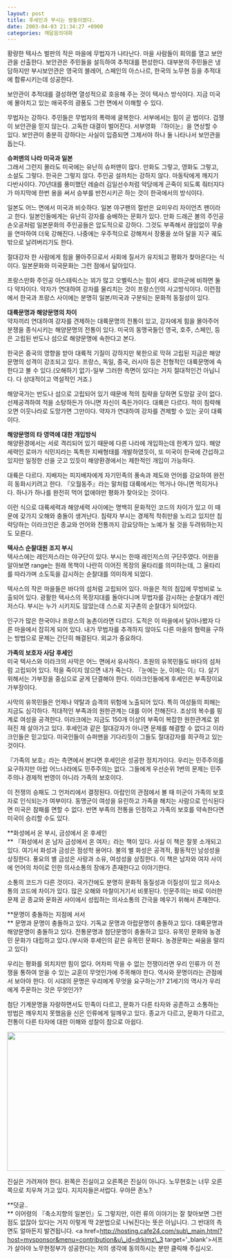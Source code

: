 ```yaml
---
layout: post
title: 후세인과 부시는 쌍둥이였다.
date: 2003-04-03 21:34:27 +0900
categories: 깨달음의대화
---
```

황량한 텍사스 벌판의 작은 마을에 무법자가 나타난다. 마을 사람들이 회의를 열고 보안관을 선출한다. 보안관은 주민들을 설득하여 추적대를 편성한다. 대부분의 주민들은 냉담하지만 부시보안관은 영국의 블레어, 스페인의 아스나르, 한국의 노무현 등을 추적대에 합류시키는데 성공한다. 

보안관이 추적대를 결성하면 열성적으로 호응해 주는 것이 텍사스 방식이다. 지금 미국에 몰아치고 있는 애국주의 광풍도 그런 면에서 이해할 수 있다.

무법자는 강하다. 주민들은 무법자의 폭력에 굴복한다. 서부에서는 힘이 곧 법이다. 겁쟁이 보안관을 믿지 않는다. 고독한 대결이 벌어진다. 서부영화 『하이눈』을 연상할 수 있다. 보안관이 충분히 강하다는 사실이 입증되면 그제서야 하나 둘 나타나서 보안관을 돕는다. 

**슈퍼맨의 나라 미국과 일본**   
그래서 그런지 몰라도 미국에는 유난히 슈퍼맨이 많다. 만화도 그렇고, 영화도 그렇고, 소설도 그렇다. 한국은 그렇지 않다. 주인공 설까치는 강하지 않다. 마동탁에게 깨지기 다반사이다. 70년대를 풍미했던 레슬러 김일선수처럼 악당에게 곤죽이 되도록 줘터지다가 마지막에 한번 용을 써서 승부를 반전시키곤 하는 것이 한국에서의 방식이다. 

일본도 어느 면에서 미국과 비슷하다. 일본 야구팬의 절반은 요미우리 자이언츠 팬이라고 한다. 일본인들에게는 유난히 강자를 숭배하는 문화가 있다. 만화 드래곤 볼의 주인공 손오공처럼 일본문화의 주인공들은 압도적으로 강하다. 그것도 부족해서 끊임없이 무술을 연마하여 더욱 강해진다. 나중에는 우주적으로 강해져서 장풍을 쏘아 달을 지구 궤도 밖으로 날려버리기도 한다. 

절대강자 한 사람에게 힘을 몰아주므로서 사회에 질서가 유지되고 평화가 찾아온다는 식이다. 일본문화와 미국문화는 그런 점에서 닮아있다. 

프랑스만화 주인공 아스테릭스는 꾀가 많고 오벨릭스는 힘이 세다. 로마군에 비하면 둘 다 약자이다. 약자가 연대하여 강자를 물리치는 것이 프랑스인의 사고방식이다. 이런점에서 한국과 프랑스 사이에는 분명히 일본/미국과 구분되는 문화적 동질성이 있다. 

**대륙문명과 해양문명의 차이**  
약자끼리 연대하여 강자를 견제하는 대륙문명의 전통이 있고, 강자에게 힘을 몰아주어 분쟁을 종식시키는 해양문명의 전통이 있다. 미국의 동맹국들인 영국, 호주, 스페인, 등은 고립된 반도나 섬으로 해양문명에 속한다고 본다. 

한국은 중국의 영향을 받아 대륙적 기질이 강하지만 북한으로 막혀 고립된 지금은 해양문명의 성격이 강조되고 있다. 프랑스, 독일, 중국, 러시아 등은 전형적인 대륙문명에 속한다고 볼 수 있다.(오해하기 없기-일부 그러한 측면이 있다는 거지 절대적인건 아닙니다. 다 상대적이고 역설적인 거죠.)

해양국가는 반도나 섬으로 고립되어 있기 때문에 적의 침략을 당하면 도망갈 곳이 없다. 선제공격하여 적을 소탕하든가 아니면 자신이 죽든가이다. 대륙은 다르다. 적이 침략해오면 이웃나라로 도망가면 그만이다. 약자가 연대하여 강자를 견제할 수 있는 곳이 대륙이다. 

**해양문명의 타 영역에 대한 개입방식**  
해양환경에서는 서로 격리되어 있기 때문에 다른 나라에 개입하는데 한계가 있다. 해양세력인 로마가 식민지라는 독특한 지배형태를 개발하였듯이, 또 미국이 한국에 간섭하고 있지만 일정한 선을 긋고 있듯이 해양환경에서는 제한적인 개입이 가능하다. 

대륙은 다르다. 지배자는 피지배자에게 자기민족의 풍속과 제도와 언어를 강요하여 완전히 동화시키려고 한다. 『오월동주』라는 말처럼 대륙에서는 먹거나 아니면 먹히거나다. 하나가 하나를 완전히 먹어 없애야만 평화가 찾아오는 것이다. 

이런 식으로 대륙세력과 해양세력 사이에는 명백히 문화적인 코드의 차이가 있고 이 때문에 갖가지 오해와 충돌이 생겨난다. 침략자 부시는 경제적 착취만을 노리고 있지만 침략당하는 이라크인은 종교와 언어와 전통까지 강요당하는 노예가 될 것을 두려워하는지도 모른다. 

**텍사스 순찰대원 조지 부시**  
텍사스에는 레인저스라는 야구단이 있다. 부시는 한때 레인저스의 구단주였다. 어원을 알아보면 range는 원래 목책이 나란히 이어진 목장의 울타리를 의미하는데, 그 울타리를 따라가며 소도둑을 감시하는 순찰대를 의미하게 되었다. 

텍사스의 작은 마을들은 바다의 섬처럼 고립되어 있다. 마을은 적의 침입에 무방비로 노출되어 있다. 광활한 텍사스의 목장지대를 돌아다니며 무법자를 감시하는 순찰대가 레인저스다. 부시는 누가 시키지도 않았는데 스스로 지구촌의 순찰대가 되어있다. 

인구가 많은 한국이나 프랑스의 농촌이라면 다르다. 도적은 이 마을에서 달아나봤자 다른 마을에서 잡히게 되어 있다. 내가 무법자를 추격하지 않아도 다른 마을의 협력을 구하는 방법으로 문제는 간단히 해결된다. 외교가 중요하다. 

**가족의 보호자 사담 후세인**   
미국 텍사스와 이라크의 사막은 어느 면에서 유사하다. 초원의 유목민들도 바다의 섬처럼 고립되어 있다. 적을 죽이지 않으면 내가 죽는다. 『눈에는 눈, 이에는 이』다. 살기 위해서는 가부장을 중심으로 굳게 단결해야 한다. 이라크인들에게 후세인은 부족장이요 가부장이다. 

사막의 유목민들은 언제나 약탈과 습격의 위험에 노출되어 있다. 특히 여성들의 피해는 지금도 심각하다. 적대적인 부족과의 원한관계는 대를 이어 전해진다. 조상의 복수를 핑계로 여성을 공격한다. 이라크에는 지금도 150개 이상의 부족이 복잡한 원한관계로 얽혀진 채 살아가고 있다. 후세인과 같은 절대강자가 아니면 문제를 해결할 수 없다고 이라크인들은 믿고있다. 미국인들이 슈퍼맨을 기다리듯이 그들도 절대강자를 희구하고 있는 것이다. 

『가족의 보호』라는 측면에서 본다면 후세인은 성공한 정치가이다. 우리는 민주주의를 요구하지만 아랍 어느나라에도 민주주의는 없다. 그들에게 우선순위 1번의 문제는 민주주의나 경제적 번영이 아니라 가족의 보호이다. 

이 전쟁의 승패도 그 언저리에서 결정된다. 아랍인의 관점에서 볼 때 미군이 가족의 보호자로 인식되는가 여부이다. 동맹군이 여성을 유린하고 가족을 해치는 사람으로 인식된다면 미국은 참패를 면할 수 없다. 반면 부족의 전통을 인정하고 가족의 보호를 약속한다면 미국이 승리할 수도 있다. 

**화성에서 온 부시, 금성에서 온 후세인  
** 『화성에서 온 남자 금성에서 온 여자』라는 책이 있다. 사실 이 책은 잘못 소개되고 있다. 여기서 화성과 금성은 점성학 용어다. 불의 별 화성은 공격적, 활동적인 남성성을 상징한다. 풍요의 별 금성은 사랑과 소유, 여성성을 상징한다. 이 책은 남자와 여자 사이에 언어의 차이로 인한 의사소통의 장애가 존재한다고 이야기한다. 

소통의 코드가 다른 것이다. 국가간에도 분명히 문화적 동질성과 이질성이 있고 의사소통의 코드에 차이가 있다. 많은 오해와 마찰이거기서 비롯된다. 인문주의는 바로 이러한 문제 곧 종교와 문화권 사이에서 성립하는 의사소통의 간극을 메우기 위해서 존재한다. 

**문명이 충돌하는 지점에 서서  
** 문명과 문명이 충돌하고 있다. 기독교 문명과 아랍문명이 충돌하고 있다. 대륙문명과 해양문명이 충돌하고 있다. 전통문명과 첨단문명이 충돌하고 있다. 유목민 문화와 농경민 문화가 대립하고 있다.(부시와 후세인의 같은 유목민 문화다. 농경문화는 싸움을 말리고 있다) 

우리는 평화를 외치지만 힘이 없다. 어차피 막을 수 없는 전쟁이라면 우리 인류가 이 전쟁을 통하여 얻을 수 있는 교훈이 무엇인가에 주목해야 한다. 역사와 문명이라는 관점에서 보아야 한다. 이 시대의 문명은 우리에게 무엇을 요구하는가? 21세기의 역사가 우리에게 주문하는 것은 무엇인가? 

첨단 기계문명을 자랑하면서도 민족이 다르고, 문화가 다른 타자와 공존하고 소통하는 방법은 깨우치지 못했음을 신은 인류에게 일깨우고 있다. 종교가 다르고, 문화가 다르고, 전통이 다른 타자에 대한 이해와 성찰이 참으로 아쉽다.

<img src="http://drkimz.com/technote/board/board/upimg/1048924806.jpg" width="600" height="321" border="0" />

진실은 가려져야 한다. 왼쪽은 진실이고 오른쪽은 진실이 아니다. 노무현호는 너무 오른쪽으로 치우쳐 가고 있다. 지지자들은서럽다. 우야믄 존노? 

**덧글..   
** 이어령의 『축소지향의 일본인』도 그렇지만, 이런 류의 이야기는 잘 찾아보면 그런 점도 없잖아 있다는 거지 이렇게 딱 2분법으로 나눠진다는 뜻은 아닙니다. 그 반대의 측면도 얼마든지 발견됩니다. <a href=http://hosting.cafe24.com/sub\_main.html?host=mysponsor&menu=contribution&u\_id=drkimz\_3 target='\_blank'>서프가 살아야 노무현정부가 성공한다는 저의 생각에 동의하시는 분만 클릭해 주십시오.</a>
